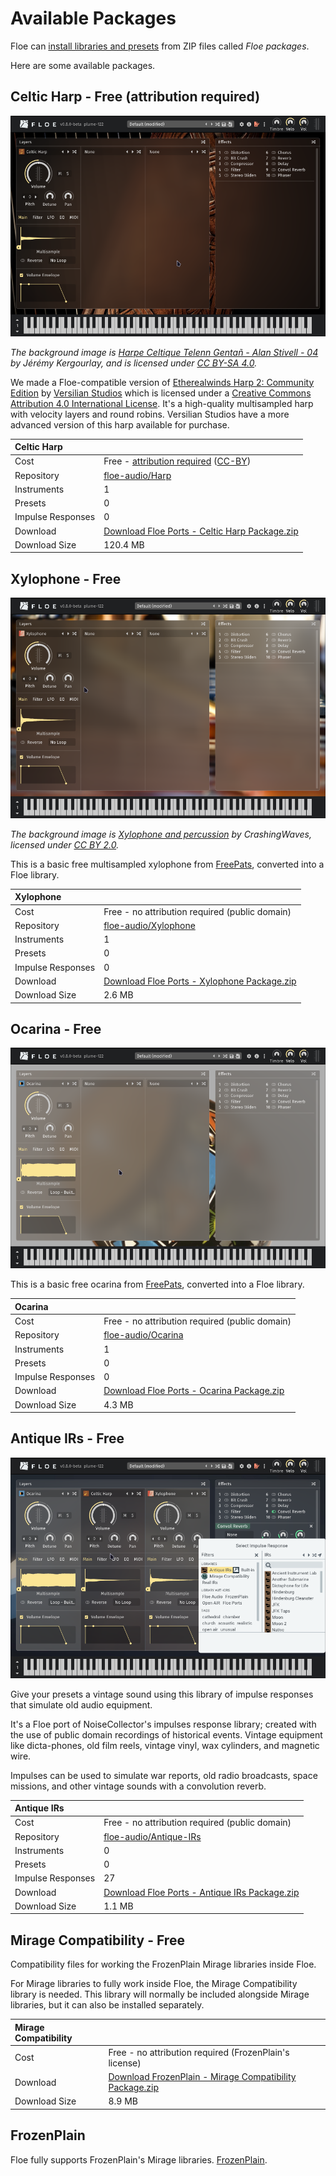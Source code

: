 <!--
SPDX-FileCopyrightText: 2025 Sam Windell
SPDX-License-Identifier: GPL-3.0-or-later
-->

# Available Packages

Floe can [install libraries and presets](./install-packages.md) from ZIP files called _Floe packages_.

Here are some available packages.


## Celtic Harp - Free (attribution required)

![Celtic Harp GUI](../images/harp-gui.png)

_The background image is [Harpe Celtique Telenn Gentañ - Alan Stivell - 04](https://commons.wikimedia.org/wiki/File:Harpe_Celtique_Telenn_Genta%C3%B1_-_Alan_Stivell_-_04.jpg) by Jérémy Kergourlay, and is licensed under [CC BY-SA 4.0](https://creativecommons.org/licenses/by-sa/4.0/deed.en)._

We made a Floe-compatible version of [Etherealwinds Harp 2: Community Edition](https://versilian-studios.com/etherealwinds-harp/) by [Versilian Studios](https://versilian-studios.com/) which is licensed under a [Creative Commons Attribution 4.0 International License](https://creativecommons.org/licenses/by/4.0/deed.en). It's a high-quality multisampled harp with velocity layers and round robins. Versilian Studios have a more advanced version of this harp available for purchase.

| Celtic Harp | |
|:--|:--|
| Cost | Free -  [attribution required](../usage/attribution.md) ([CC-BY](https://creativecommons.org/licenses/by/4.0/deed.en)) |
| Repository | [floe-audio/Harp](https://github.com/floe-audio/Harp) |
| Instruments | 1 |
| Presets | 0 |
| Impulse Responses | 0 |
| Download | [Download Floe Ports - Celtic Harp Package.zip](https://github.com/floe-audio/Harp/releases/download/v1.3/Floe.Ports.-.Celtic.Harp.Package.zip) |
| Download Size | 120.4 MB |


## Xylophone - Free

![Xylophone GUI](../images/xylophone-gui.png)

_The background image is [Xylophone and percussion](https://www.flickr.com/photos/crashingwaves/688290359) by CrashingWaves, licensed under [CC BY 2.0](https://creativecommons.org/licenses/by/2.0/)._

This is a basic free multisampled xylophone from [FreePats](https://freepats.zenvoid.org/), converted into a Floe library.

| Xylophone | |
|:--|:--|
| Cost | Free - no attribution required (public domain) |
| Repository | [floe-audio/Xylophone](https://github.com/floe-audio/Xylophone) |
| Instruments | 1 |
| Presets | 0 |
| Impulse Responses | 0 |
| Download | [Download Floe Ports - Xylophone Package.zip](https://github.com/floe-audio/Xylophone/releases/download/v1.3/Floe.Ports.-.Xylophone.Package.zip) |
| Download Size | 2.6 MB |


## Ocarina - Free

![Ocarina GUI](../images/ocarina-gui.png)

This is a basic free ocarina from [FreePats](https://freepats.zenvoid.org/), converted into a Floe library.

| Ocarina | |
|:--|:--|
| Cost | Free - no attribution required (public domain) |
| Repository | [floe-audio/Ocarina](https://github.com/floe-audio/Ocarina) |
| Instruments | 1 |
| Presets | 0 |
| Impulse Responses | 0 |
| Download | [Download Floe Ports - Ocarina Package.zip](https://github.com/floe-audio/Ocarina/releases/download/v1.3/Floe.Ports.-.Ocarina.Package.zip) |
| Download Size | 4.3 MB |


## Antique IRs - Free

![Antique IRs GUI](../images/antique-irs-gui.png)

Give your presets a vintage sound using this library of impulse responses that simulate old audio equipment.

It's a Floe port of NoiseCollector's impulses response library; created with the use of public domain recordings of historical events. Vintage equipment like dicta-phones, old film reels, vintage vinyl, wax cylinders, and magnetic wire.

Impulses can be used to simulate war reports, old radio broadcasts, space missions, and other vintage sounds with a convolution reverb.

| Antique IRs | |
|:--|:--|
| Cost | Free - no attribution required (public domain) |
| Repository | [floe-audio/Antique-IRs](https://github.com/floe-audio/Antique-IRs) |
| Instruments | 0 |
| Presets | 0 |
| Impulse Responses | 27 |
| Download | [Download Floe Ports - Antique IRs Package.zip](https://github.com/floe-audio/Antique-IRs/releases/download/v1.0/Floe.Ports.-.Antique.IRs.Package.zip) |
| Download Size | 1.1 MB |


## Mirage Compatibility - Free

Compatibility files for working the FrozenPlain Mirage libraries inside Floe.

For Mirage libraries to fully work inside Floe, the Mirage Compatibility library is needed. This library will normally be included alongside Mirage libraries, but it can also be installed separately.

| Mirage Compatibility | |
|:--|:--|
| Cost | Free - no attribution required (FrozenPlain's license) |
| Download | [Download FrozenPlain - Mirage Compatibility Package.zip](https://github.com/FrozenPlain/floe-mirage-compatibility/releases/download/v1.1/FrozenPlain.-.Mirage.Compatibility.Package.zip) |
| Download Size | 8.9 MB |

## FrozenPlain
Floe fully supports FrozenPlain's Mirage libraries. [FrozenPlain](https://www.frozenplain.com/).
